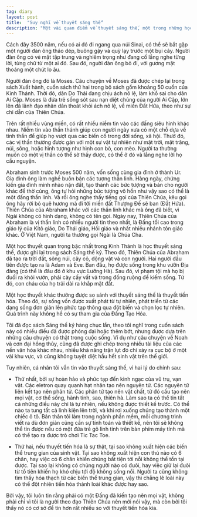 ```yaml
---
tag: diary
layout: post
title:  "Suy nghĩ về thuyết sáng thế"
description: "Một vài quan điểm về thuyết sáng thế, một trong những học thuyết phổ biến và lâu đời nhất về nguồn gốc tạo thành vũ trụ."
---
```

Cách đây 3500 năm, nếu có ai đó đi ngang qua núi Sinai, có thể sẽ bắt gặp một người đàn ông tháo dép, buông gậy và quỳ lạy trước một bụi cây. Người đàn ông có vẻ mặt tập trung và nghiêm trọng như đang cố lắng nghe từng lời, từng chữ từ một ai đó. Sau đó, người đàn ông bỏ đi, với gương mặt thoáng một chút lo âu.

Người đàn ông đó là Moses. Câu chuyện về Moses đã được chép lại trong sách Xuất hành, cuốn sách thứ hai trong bộ sách gồm khoảng 50 cuốn của Kinh Thánh. Thời đó, dân Do Thái đang chịu ách nô lệ, làm khổ sai cho dân Ai Cập. Moses là đứa trẻ sống sót sau nạn diệt chủng của người Ai Cập, lớn lên đã lãnh đạo nhân dân thoát khỏi ách nô lệ, về miền Đất Hứa, theo như sự chỉ dẫn của Thiên Chúa.

Trên rất nhiều vùng miền, có rất nhiều niềm tin vào các đấng siêu hình khác nhau. Niềm tin vào thần thánh giúp con người ngày xưa có một chỗ dựa về tinh thần để giúp họ vượt qua các biến cố trong đời sống, xã hội. Thưở đó, các vị thần thường được gán với một sự vật tự nhiên như mặt trời, mặt trăng, núi, sông, hoặc hình tượng như hình con bò, con mèo. Người ta thường muốn có một vị thần có thể sờ thấy được, có thể ở đó và lắng nghe lời họ cầu nguyện.

Abraham sinh trước Moses 500 năm, vốn sống cùng gia đình ở thành Ur. Gia đình ông làm nghề buôn bán các tượng thần linh. Hàng ngày, chứng kiến gia đình mình nhào nặn đất, tạo thành các bức tượng và bán cho người khác để thờ cúng, ông tự hỏi những bức tượng vô hồn như vậy sao có thể là một đấng thần linh. Và rồi ông nghe thấy tiếng gọi của Thiên Chúa, kêu gọi ông hãy rời bỏ quê hương mà đi tới miền đất Thượng Đế sẽ ban (Đất Hứa). Thiên Chúa của Abraham khác với các thần linh khác mà ông đã biết, vì Ngài không có hình dạng, không có tên gọi. Ngày nay, Thiên Chúa của Abraham là vị thần linh có nhiều người tin theo nhất, là Đấng tối cao trong giáo lý của Kitô giáo, Do Thái giáo, Hồi giáo và nhất nhiều nhánh tôn giáo khác. Ở Việt Nam, người ta thường gọi Ngài là Chúa Cha.

Một học thuyết quan trọng bậc nhất trong Kinh Thánh là học thuyết sáng thế, được ghi lại trong sách Sáng thế ký. Theo đó, Thiên Chúa của Abraham đã tạo ra trời đất, sông núi, cây cỏ, động vật và con người. Hai người đầu tiên được tạo ra là Adam và Eve. Ban đầu, họ được sống trong khu vườn Địa đàng (có thể là đâu đó ở khu vực Lưỡng Hà). Sau đó, vì phạm tội mà họ bị đuổi ra khỏi vườn, phải cày cấy vất vả trong đồng ruộng để kiếm sống. Từ đó, con cháu của họ trải dài ra khắp mặt đất.

Một học thuyết khác thường được so sánh với thuyết sáng thế là thuyết tiến hóa. Theo đó, sự sống vốn được xuất phát từ tự nhiên, phát triển từ các dạng sống đơn giản lên phức tạp thông qua đột biến và chọn lọc tự nhiên. Quá trình này không hề có sự tham gia của Đấng Tạo Hóa.

Tôi đã đọc sách Sáng thế ký hàng chục lần, theo tôi nghĩ trong cuốn sách này có nhiều điều đã được phóng đại hoặc thêm bớt, nhưng được dựa trên những câu chuyện có thật trong cuộc sống. Ví dụ như câu chuyện về Noah và cơn đại hồng thủy, cũng đã được ghi chép trong nhiều tài liệu của các nền văn hóa khác nhau, nhiều khả năng trận lụt đó chỉ xảy ra cục bộ ở một vài khu vực, và cũng không tuyệt diệt hầu hết sinh vật trên thế giới.

Tuy nhiên, cá nhân tôi vẫn tin vào thuyết sáng thế, vì hai lý do chính sau:

- Thứ nhất, bởi sự hoàn hảo và phức tạp đến kinh ngạc của vũ trụ, vạn vật. Các eletron quay quanh hạt nhân tạo nên nguyên tử. Các nguyên tử liên kết tạo nên phân tử. Các phân tử tạo nên vật chất, từ đó cấu tạo nên mọi vật, cơ thể sống, hành tinh, sao, thiên hà. Làm sao ta có thể tin tất cả những điều này chỉ là tự nhiên, nếu không được thiết kế trước. Có thể nào ta tung tất cả linh kiện lên trời, và khi rơi xuống chúng tạo thành một chiếc ô tô. Bản thân tôi làm trong ngành phần mềm, mỗi chương trình viết ra dù đơn giản cũng cần sự tính toán và thiết kế, nên tôi sẽ không thể tin được nếu có một đứa trẻ gõ linh tinh trên bàn phím máy tính mà có thể tạo ra được trò chơi Tic Tac Toe.

- Thứ hai, nếu thuyết tiến hóa là sự thật, tại sao không xuất hiện các biến thể trung gian của sinh vật. Tại sao không xuất hiện con thú nào có 6 chân, hay việc có 6 chân khiến chúng bất tiện tới nỗi không thể tồn tại được. Tại sao lại không có chủng người nào có đuôi, hay việc giữ lại đuôi từ tổ tiên khiến họ khó chịu tới độ không sống nổi. Người ta cũng không tìm thấy hóa thạch từ các biến thể trung gian, vậy thì chẳng lẽ loài này có thể đột nhiên tiến hóa thành loài khác được hay sao.

Bởi vậy, tôi luôn tin rằng phải có một Đấng đã kiến tạo nên mọi vật, không phải chỉ vì tôi là người theo đạo Thiên Chúa nên mới nói vậy, mà còn bởi tôi thấy nó có cơ sở để tin hơn rất nhiều so với thuyết tiến hóa kia.